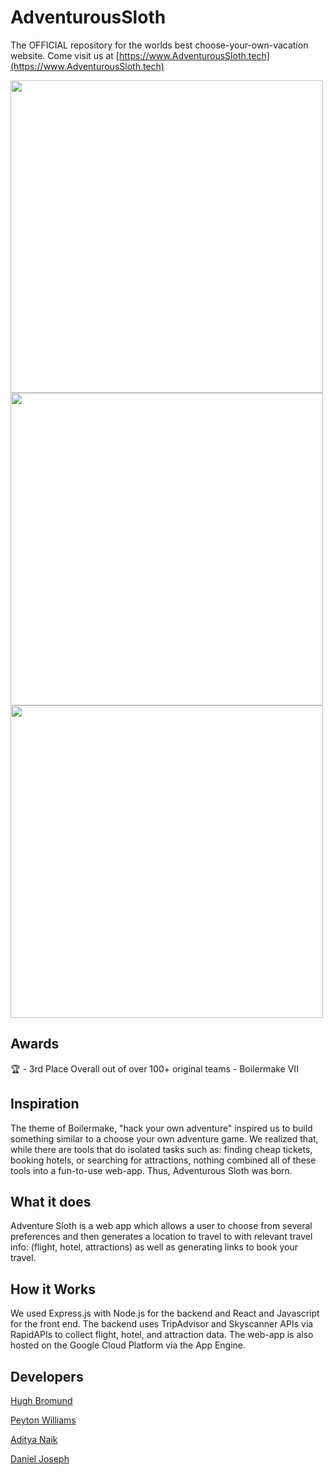 # AdventurousSloth
The OFFICIAL repository for the worlds best choose-your-own-vacation website. Come visit us at [https://www.AdventurousSloth.tech](https://www.AdventurousSloth.tech)

<img src="https://imgur.com/UIcObHg.jpg" width=500>
<img src="https://i.imgur.com/4oRTsIu.png" width=500>
<img src="https://i.imgur.com/UvFhhhL.png" width=500>

## Awards
🏆 - 3rd Place Overall out of over 100+ original teams - Boilermake VII 

## Inspiration
The theme of Boilermake, "hack your own adventure" inspired us to build something similar to a choose your own adventure game. We realized that, while there are tools that do isolated tasks such as: finding cheap tickets, booking hotels, or searching for attractions, nothing combined all of these tools into a fun-to-use web-app. Thus, Adventurous Sloth was born.

## What it does
Adventure Sloth is a web app which allows a user to choose from several preferences and then generates a location to travel to with relevant travel info: (flight, hotel, attractions) as well as generating links to book your travel.

## How it Works
We used Express.js with Node.js for the backend and React and Javascript for the front end. The backend uses TripAdvisor and Skyscanner APIs via RapidAPIs to collect flight, hotel, and attraction data. The web-app is also hosted on the Google Cloud Platform via the App Engine. 

## Developers
[Hugh Bromund](https://www.linkedin.com/in/hughbromund/)

[Peyton Williams](https://www.linkedin.com/in/peytondowwilliams/)

[Aditya Naik](https://www.linkedin.com/in/aditya-naik-905162172/)

[Daniel Joseph](https://www.linkedin.com/in/daniel-joseph-1aab41144/)
